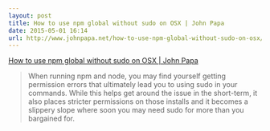 ```yaml
---
layout: post
title: How to use npm global without sudo on OSX | John Papa
date: 2015-05-01 16:14
url: http://www.johnpapa.net/how-to-use-npm-global-without-sudo-on-osx/
---
```


[How to use npm global without sudo on OSX | John Papa](http://www.johnpapa.net/how-to-use-npm-global-without-sudo-on-osx/)

> When running npm and node, you may find yourself getting permission errors that ultimately lead you to using sudo in your commands. While this helps get around the issue in the short-term, it also places stricter permissions on those installs and it becomes a slippery slope where soon you may need sudo for more than you bargained for.

